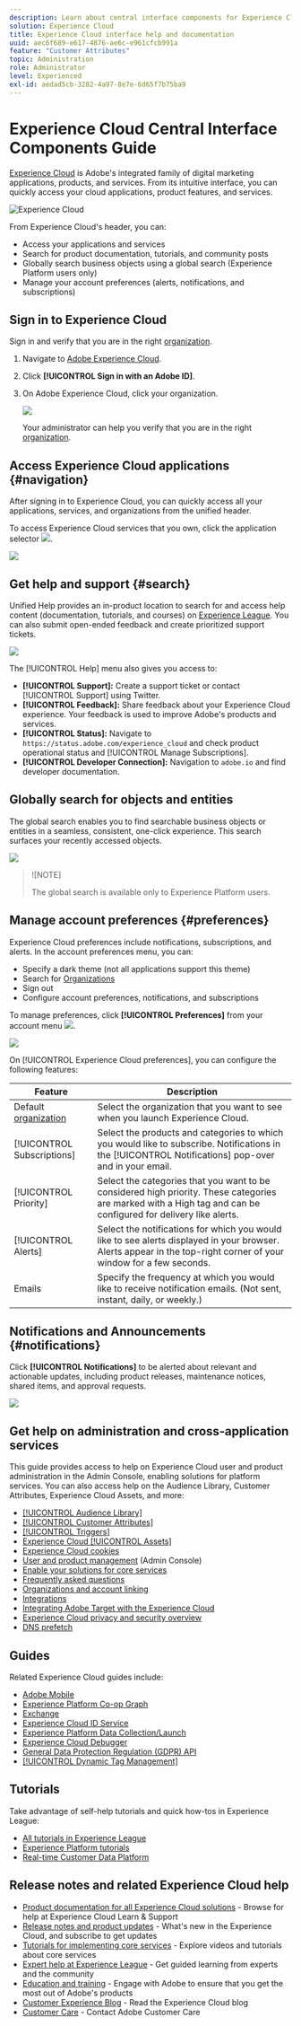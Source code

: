 ```yaml
---
description: Learn about central interface components for Experience Cloud. This help includes user and product administration in the Admin Console, enabling applications for Experience Cloud services, and get help on Audience Library, Customer Attributes, Experience Cloud Assets, and more.
solution: Experience Cloud
title: Experience Cloud interface help and documentation
uuid: aec6f689-e617-4876-ae6c-e961cfcb991a
feature: "Customer Attributes"
topic: Administration
role: Administrator
level: Experienced
exl-id: aedad5cb-3282-4a97-8e7e-6d65f7b75ba9
---
```

# Experience Cloud Central Interface Components Guide

[Experience Cloud](https://experience.adobe.com) is Adobe's integrated family of digital marketing applications, products, and services. From its intuitive interface, you can quickly access your cloud applications, product features, and services.

![Experience Cloud](assets/landing.png)

From Experience Cloud's header, you can:

* Access your applications and services
* Search for product documentation, tutorials, and community posts
* Globally search business objects using a global search (Experience Platform users only)
* Manage your account preferences (alerts, notifications, and subscriptions)

## Sign in to Experience Cloud

Sign in and verify that you are in the right [organization](organizations.md).

1. Navigate to [Adobe Experience Cloud](https://experience.adobe.com).
1. Click **[!UICONTROL Sign in with an Adobe ID]**.
1. On Adobe Experience Cloud, click your organization.

    ![](assets/organizations-menu.png)

    Your administrator can help you verify that you are in the right [organization](organizations.md).

## Access Experience Cloud applications {#navigation}

After signing in to Experience Cloud, you can quickly access all your applications, services, and organizations from the unified header.

To access Experience Cloud services that you own, click the application selector ![](assets/menu-icon.png).

![](assets/platform-core-services.png)

## Get help and support {#search}

Unified Help provides an in-product location to search for and access help content (documentation, tutorials, and courses) on [Experience League](https://experienceleague.adobe.com/#home). You can also submit open-ended feedback and create prioritized support tickets.

![](assets/search-menu.png)

The [!UICONTROL Help] menu also gives you access to:

* **[!UICONTROL Support]:** Create a support ticket or contact [!UICONTROL Support] using Twitter.
* **[!UICONTROL Feedback]:** Share feedback about your Experience Cloud experience. Your feedback is used to improve Adobe's products and services.
* **[!UICONTROL Status]:** Navigate to `https://status.adobe.com/experience_cloud` and check product operational status and [!UICONTROL Manage Subscriptions].
* **[!UICONTROL Developer Connection]:** Navigation to `adobe.io` and find developer documentation.

## Globally search for objects and entities

The global search enables you to find searchable business objects or entities in a seamless, consistent, one-click experience. This search surfaces your recently accessed objects.

![](assets/platform-search.png)

>![NOTE]
>
>The global search is available only to Experience Platform users.

## Manage account preferences {#preferences}

Experience Cloud preferences include notifications, subscriptions, and alerts. In the account preferences menu, you can:

* Specify a dark theme (not all applications support this theme)
* Search for [Organizations](organizations.md)
* Sign out
* Configure account preferences, notifications, and subscriptions

To manage preferences, click **[!UICONTROL Preferences]** from your account menu ![](assets/preferences-icon-sm.png).

![](assets/preferences-page.png)

On [!UICONTROL Experience Cloud preferences], you can configure the following features:

| Feature | Description |
|--- |--- |
|Default [organization](organizations.md)|Select the organization that you want to see when you launch Experience Cloud. |
|[!UICONTROL Subscriptions]|Select the products and categories to which you would like to subscribe. Notifications in the [!UICONTROL Notifications] pop-over and in your email.|
|[!UICONTROL Priority]|Select the categories that you want to be considered high priority. These categories are marked with a High tag and can be configured for delivery like alerts.|
|[!UICONTROL Alerts]|Select the notifications for which you would like to see alerts displayed in your browser. Alerts appear in the top-right corner of your window for a few seconds.|
|Emails|Specify the frequency at which you would like to receive notification emails. (Not sent, instant, daily, or weekly.)|

## Notifications and Announcements {#notifications}

Click **[!UICONTROL Notifications]** to be alerted about relevant and actionable updates, including product releases, maintenance notices, shared items, and approval requests.

![](assets/notifications-menu-small.png)

## Get help on administration and cross-application services

This guide provides access to help on Experience Cloud user and product administration in the Admin Console, enabling solutions for platform services. You can also access help on the Audience Library, Customer Attributes, Experience Cloud Assets, and more:

* [[!UICONTROL Audience Library]](audience-library.md)
* [[!UICONTROL Customer Attributes]](attributes.md)
* [[!UICONTROL Triggers]](triggers.md)
* [Experience Cloud [!UICONTROL Assets]](experience-cloud-assets.md)
* [Experience Cloud cookies](cookies-privacy.md)
* [User and product management](admin-getting-started.md) (Admin Console)
* [Enable your solutions for core services](core-services.md)
* [Frequently asked questions](admin-getting-started.md)
* [Organizations and account linking](organizations.md)
* [Integrations](marketing-cloud-integrations.md)
* [Integrating Adobe Target with the Experience Cloud](https://experienceleague.adobe.com/docs/target/using/integrate/a4t/a4t.html?lang=en)
* [Experience Cloud privacy and security overview](assets/Adobe-Marketing-Cloud-Privacy-and-Security-Overview.pdf)
* [DNS prefetch](admin-getting-started.md#concept_6BC8C6856E3644F8956D7AD0A96383B7)

## Guides

Related Experience Cloud guides include:

* [Adobe Mobile](https://experienceleague.adobe.com/docs/mobile-services/using/home.html?lang=en)
* [Experience Platform Co-op Graph](https://experienceleague.adobe.com/docs/device-co-op/using/home.html?lang=en)
* [Exchange](https://exchange.adobe.com/experiencecloud)
* [Experience Cloud ID Service](https://experienceleague.adobe.com/docs/id-service/using/home.html?lang=en)
* [Experience Platform Data Collection/Launch](https://experienceleague.adobe.com/docs/launch.html?lang=en)
* [Experience Cloud Debugger](https://experienceleague.adobe.com/docs/debugger/using/experience-cloud-debugger.html?lang=en)
* [General Data Protection Regulation (GDPR) API](https://www.adobe.io/apis/experiencecloud/gdpr.html)
* [[!UICONTROL Dynamic Tag Management]](https://experienceleague.adobe.com/docs/dtm/using/dtm-home.html?lang=en)

## Tutorials

Take advantage of self-help tutorials and quick how-tos in Experience League:

* [All tutorials in Experience League](https://experienceleague.adobe.com/?lang=en#quick-how-tos)
* [Experience Platform tutorials](https://experienceleague.adobe.com/docs/launch-learn/tutorials/overview.html?lang=en)
* [Real-time Customer Data Platform](https://experienceleague.adobe.com/docs/platform-learn/tutorials/application-services/rtcdp/understanding-the-real-time-customer-data-platform.html?lang=en)

## Release notes and related Experience Cloud help

* [Product documentation for all Experience Cloud solutions](https://experienceleague.adobe.com/docs/home.html?lang=en) - Browse for help at Experience Cloud Learn & Support
* [Release notes and product updates](https://experienceleague.adobe.com/docs/release-notes/experience-cloud/current.html?lang=en) - What's new in the Experience Cloud, and subscribe to get updates
* [Tutorials for implementing core services](https://experienceleague.adobe.com/docs/launch-learn/tutorials/overview.html?lang=en) - Explore videos and tutorials about core services
* [Expert help at Experience League](https://experienceleague.adobe.com/) - Get guided learning from experts and the community
* [Education and training](https://helpx.adobe.com/learning.html?promoid=KAUDK) - Engage with Adobe to ensure that you get the most out of Adobe's products
* [Customer Experience Blog](https://blog.adobe.com/en/topics/digital-transformation.html) - Read the Experience Cloud blog
* [Customer Care](https://experienceleague.adobe.com/?support-solution=General#support) - Contact Adobe Customer Care
